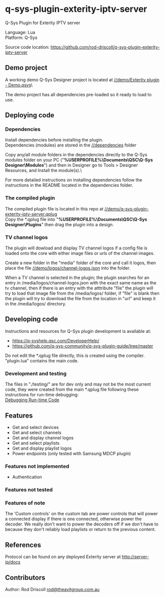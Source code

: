 # q-sys-plugin-exterity-iptv-server

Q-Sys Plugin for Exterity IPTV server

Language: Lua\
Platform: Q-Sys

Source code location: <https://github.com/rod-driscoll/q-sys-plugin-exterity-iptv-server>

## Demo project

A working demo Q-Sys Designer project is located at [//demo/Exterity plugin - Demo.qsys](https://github.com/rod-driscoll/q-sys-plugin-exterity-iptv-server/blob/main/demo/Exterity%20plugin%20-%20Demo.qsys)\

The demo project has all dependencies pre-loaded so it ready to load to use.

## Deploying code

### Dependencies

Install dependencies before installing the plugin.\
Dependencies (modules) are stored in the [//dependencies](https://github.com/rod-driscoll/q-sys-plugin-exterity-iptv-server/blob/main/dependencies/) folder

Copy any/all module folders in the dependencies directly to the Q-Sys modules folder on your PC ("**%USERPROFILE%\Documents\QSC\Q-Sys Designer\Modules**") and then in Designer go to Tools > Designer Resources, and Install the module(s).\

For more detailed instructions on installing dependencies follow the instructions in the README located in the dependencies folder.

### The compiled plugin

The compiled plugin file is located in this repo at [//demo/q-sys-plugin-exterity-iptv-server.qplug](https://github.com/rod-driscoll/q-sys-plugin-exterity-iptv-server/blob/main/demo/q-sys-plugin-exterity-iptv-server.qplug)\
Copy the *.qplug file into "**%USERPROFILE%\Documents\QSC\Q-Sys Designer\Plugins**" then drag the plugin into a design.

### TV channel logos

The plugin will dowload and display TV channel logos if a config file is loaded onto the core with either image files or urls of the channel images.

Create a new folder in the "media" folder of the core and call it logos, then place the file [//demo/logos/channel-logos.json](https://github.com/rod-driscoll/q-sys-plugin-exterity-iptv-server/blob/main/demo/logos/channel-logos.json) into the folder.

When a TV channel is selected in the plugin; the plugin searches for an entry in /media/logos/channel-logos.json with the exact same name as the tv channel, then if there is an entry with the atttribute "file" the plugin will try to load that image file from the /media/logos/ folder, if "file" is blank then the plugin will try to download the file from the location in "url" and keep it in the /media/logos/ directory.

## Developing code

Instructions and resources for Q-Sys plugin development is available at:

* <https://q-syshelp.qsc.com/DeveloperHelp/>
* <https://github.com/q-sys-community/q-sys-plugin-guide/tree/master>

Do not edit the *.qplug file directly, this is created using the compiler.
"plugin.lua" contains the main code.

### Development and testing

The files in "./testing/" are for dev only and may not be the most current code, they were created from the main *.qplug file following these instructions for run-time debugging:\
[Debugging Run-time Code](https://q-syshelp.qsc.com/DeveloperHelp/#Getting_Started/Building_a_Plugin.htm?TocPath=Getting%2520Started%257C_____3)

## Features

* Get and select devices
* Get and select channels
* Get and display channel logos
* Get and select playlists
* Get and display playlist logos
* Power endpoints (only tested with Samsung MDCP plugin)

### Features not implemented

* Authentication

### Features not tested

### Features of note

The 'Custom controls' on the custom tab are power controls that will power a connected display if there is one connected, otherwise power the decoder. We really don't want to power the decoders off if we don't have to because they don't reliably load playlists or return to the previous content.

## References

Protocol can be found on any deployed Exterity server at <http://server-ip/docs>

## Contributors

Author: Rod Driscoll <rod@theavitgroup.com.au>
